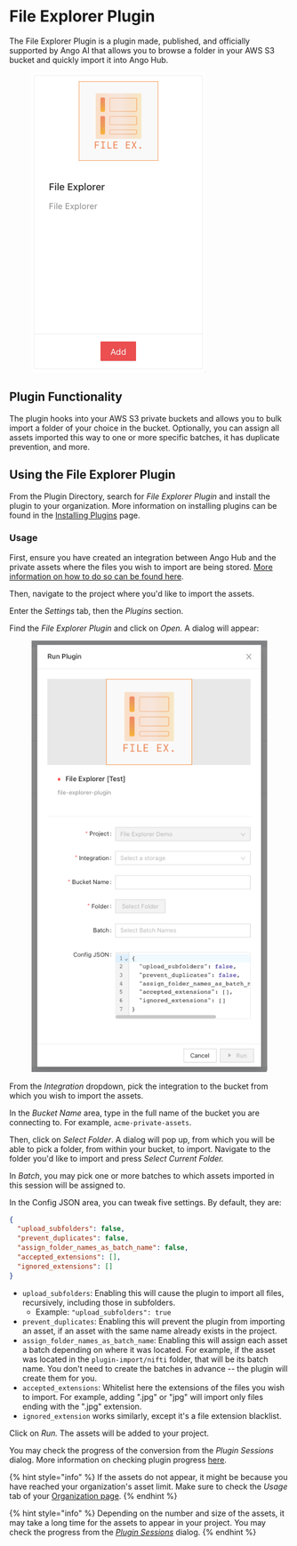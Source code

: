 # File Explorer Plugin

The File Explorer Plugin is a plugin made, published, and officially supported by Ango AI that allows you to browse a folder in your AWS S3 bucket and quickly import it into Ango Hub.

<figure><img src="../../.gitbook/assets/image (13) (1).png" alt=""><figcaption></figcaption></figure>

## Plugin Functionality

The plugin hooks into your AWS S3 private buckets and allows you to bulk import a folder of your choice in the bucket. Optionally, you can assign all assets imported this way to one or more specific batches, it has duplicate prevention, and more.

## Using the File Explorer Plugin

From the Plugin Directory, search for _File Explorer Plugin_ and install the plugin to your organization. More information on installing plugins can be found in the [Installing Plugins](../installing-plugins.md) page.

### Usage

First, ensure you have created an integration between Ango Hub and the private assets where the files you wish to import are being stored. [More information on how to do so can be found here](../../data/importing-assets/importing-private-cloud-assets-aws.md).

Then, navigate to the project where you'd like to import the assets.

Enter the _Settings_ tab, then the _Plugins_ section.

Find the _File Explorer Plugin_ and click on _Open._ A dialog will appear:

<figure><img src="../../.gitbook/assets/image (24).png" alt=""><figcaption></figcaption></figure>

From the _Integration_ dropdown, pick the integration to the bucket from which you wish to import the assets.

In the _Bucket Name_ area, type in the full name of the bucket you are connecting to. For example, `acme-private-assets`.

Then, click on _Select Folder_. A dialog will pop up, from which you will be able to pick a folder, from within your bucket, to import. Navigate to the folder you'd like to import and press _Select Current Folder._

In _Batch_, you may pick one or more batches to which assets imported in this session will be assigned to.

In the Config JSON area, you can tweak five settings. By default, they are:

```json
{
  "upload_subfolders": false,
  "prevent_duplicates": false,
  "assign_folder_names_as_batch_name": false,
  "accepted_extensions": [],
  "ignored_extensions": []
}
```

* `upload_subfolders`: Enabling this will cause the plugin to import all files, recursively, including those in subfolders.
  * Example: `"upload_subfolders": true`
* `prevent_duplicates`: Enabling this will prevent the plugin from importing an asset, if an asset with the same name already exists in the project.
* `assign_folder_names_as_batch_name`: Enabling this will assign each asset a batch depending on where it was located. For example, if the asset was located in the `plugin-import/nifti` folder, that will be its batch name. You don't need to create the batches in advance -- the plugin will create them for you.
* `accepted_extensions`: Whitelist here the extensions of the files you wish to import. For example, adding ".jpg" or "jpg" will import only files ending with the ".jpg" extension.
* `ignored_extension` works similarly, except it's a file extension blacklist.

Click on _Run._ The assets will be added to your project.

You may check the progress of the conversion from the _Plugin Sessions_ dialog. More information on checking plugin progress [here](../monitoring-plugin-progress.md).

{% hint style="info" %}
If the assets do not appear, it might be because you have reached your organization's asset limit. Make sure to check the _Usage_ tab of your [Organization page](https://hub.ango.ai/organization).
{% endhint %}

{% hint style="info" %}
Depending on the number and size of the assets, it may take a long time for the assets to appear in your project. You may check the progress from the [_Plugin Sessions_](../monitoring-plugin-progress.md) dialog.
{% endhint %}
